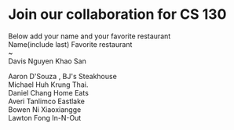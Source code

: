 # Join our collaboration for CS 130
Below add your name and your favorite restaurant
<br>
Name(include last)      Favorite restaurant <br>
~                                                       
Davis Nguyen            Khao San<br>

Aaron D'Souza      ,    BJ's Steakhouse <br>
Michael Huh             Krung Thai. <br>
Daniel Chang            Home Eats<br>
Averi Tanlimco          Eastlake<br>
Bowen Ni                Xiaoxiangge<br>
Lawton Fong				      In-N-Out


